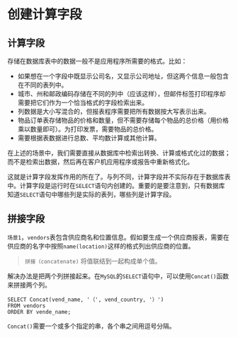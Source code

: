 # 创建计算字段

## 计算字段

存储在数据库表中的数据一般不是应用程序所需要的格式。比如：

- 如果想在一个字段中既显示公司名，又显示公司地址，但这两个信息一般包含在不同的表列中。
- 城市、州和邮政编码存储在不同的列中（应该这样），但邮件标签打印程序却需要把它们作为一个恰当格式的字段检索出来。
- 列数据是大小写混合的，但报表程序需要把所有数据按大写表示出来。
- 物品订单表存储物品的价格和数量，但不需要存储每个物品的总价格（用价格乘以数量即可）。为打印发票，需要物品的总价格。
- 需要根据表数据进行总数、平均数计算或其他计算。

在上述的场景中，我们需要直接从数据库中检索出转换、计算或格式化过的数据；而不是检索出数据，然后再在客户机应用程序或报告中重新格式化。

这就是计算字段发挥作用的所在了。与列不同，计算字段并不实际存在于数据库表中。计算字段是运行时在`SELECT`语句内创建的。重要的是要注意到，只有数据库知道`SELECT`语句中哪些列是实际的表列，哪些列是计算字段。

## 拼接字段

`场景1`，`vendors`表包含供应商名和位置信息。假如要生成一个供应商报表，需要在供应商的名字中按照`name(location)`这样的格式列出供应商的位置。

> `拼接（concatenate)` 将值联结到一起构成单个值。

解决办法是把两个列拼接起来。在`MySQL`的`SELECT`语句中，可以使用`Concat()`函数来拼接两个列。

```mysql
SELECT Concat(vend_name, '（', vend_country, '）')
FROM vendors
ORDER BY vende_name;
```

`Concat()`需要一个或多个指定的串，各个串之间用逗号分隔。